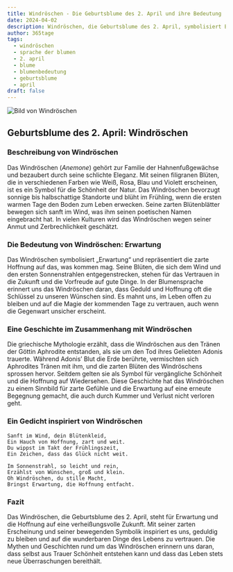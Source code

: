 ```yaml
---
title: Windröschen - Die Geburtsblume des 2. April und ihre Bedeutung
date: 2024-04-02
description: Windröschen, die Geburtsblume des 2. April, symbolisiert Erwartung. Erfahre mehr über ihre Geschichte, Bedeutung und Symbolik in der Sprache der Blumen.
author: 365tage
tags:
  - windröschen
  - sprache der blumen
  - 2. april
  - blume
  - blumenbedeutung
  - geburtsblume
  - april
draft: false
---
```


![Bild von Windröschen](https://cdn.pixabay.com/photo/2016/11/30/14/20/anemone-1872919_1280.jpg#center)


## Geburtsblume des 2. April: Windröschen

### Beschreibung von Windröschen

Das Windröschen (_Anemone_) gehört zur Familie der Hahnenfußgewächse und bezaubert durch seine schlichte Eleganz. Mit seinen filigranen Blüten, die in verschiedenen Farben wie Weiß, Rosa, Blau und Violett erscheinen, ist es ein Symbol für die Schönheit der Natur. Das Windröschen bevorzugt sonnige bis halbschattige Standorte und blüht im Frühling, wenn die ersten warmen Tage den Boden zum Leben erwecken. Seine zarten Blütenblätter bewegen sich sanft im Wind, was ihm seinen poetischen Namen eingebracht hat. In vielen Kulturen wird das Windröschen wegen seiner Anmut und Zerbrechlichkeit geschätzt.

### Die Bedeutung von Windröschen: Erwartung

Das Windröschen symbolisiert „Erwartung“ und repräsentiert die zarte Hoffnung auf das, was kommen mag. Seine Blüten, die sich dem Wind und den ersten Sonnenstrahlen entgegenstrecken, stehen für das Vertrauen in die Zukunft und die Vorfreude auf gute Dinge. In der Blumensprache erinnert uns das Windröschen daran, dass Geduld und Hoffnung oft die Schlüssel zu unseren Wünschen sind. Es mahnt uns, im Leben offen zu bleiben und auf die Magie der kommenden Tage zu vertrauen, auch wenn die Gegenwart unsicher erscheint.

### Eine Geschichte im Zusammenhang mit Windröschen

Die griechische Mythologie erzählt, dass die Windröschen aus den Tränen der Göttin Aphrodite entstanden, als sie um den Tod ihres Geliebten Adonis trauerte. Während Adonis’ Blut die Erde berührte, vermischten sich Aphrodites Tränen mit ihm, und die zarten Blüten des Windröschens sprossen hervor. Seitdem gelten sie als Symbol für vergängliche Schönheit und die Hoffnung auf Wiedersehen. Diese Geschichte hat das Windröschen zu einem Sinnbild für zarte Gefühle und die Erwartung auf eine erneute Begegnung gemacht, die auch durch Kummer und Verlust nicht verloren geht.

### Ein Gedicht inspiriert von Windröschen

```
Sanft im Wind, dein Blütenkleid,  
Ein Hauch von Hoffnung, zart und weit.  
Du wippst im Takt der Frühlingszeit,  
Ein Zeichen, dass das Glück nicht weit.  

Im Sonnenstrahl, so leicht und rein,  
Erzählst von Wünschen, groß und klein.  
Oh Windröschen, du stille Macht,  
Bringst Erwartung, die Hoffnung entfacht.  
```

### Fazit

Das Windröschen, die Geburtsblume des 2. April, steht für Erwartung und die Hoffnung auf eine verheißungsvolle Zukunft. Mit seiner zarten Erscheinung und seiner bewegenden Symbolik inspiriert es uns, geduldig zu bleiben und auf die wunderbaren Dinge des Lebens zu vertrauen. Die Mythen und Geschichten rund um das Windröschen erinnern uns daran, dass selbst aus Trauer Schönheit entstehen kann und dass das Leben stets neue Überraschungen bereithält.